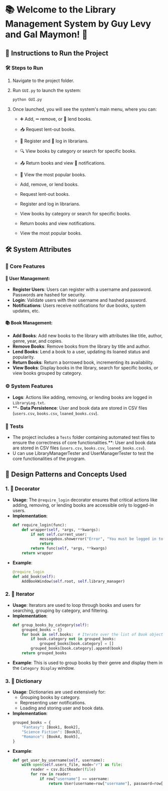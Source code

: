 # 📚 Welcome to the Library Management System by Guy Levy and Gal Maymon! 🌟

## 🚀 Instructions to Run the Project

### 🛠️ Steps to Run

1. Navigate to the project folder.
2. Run `GUI.py` to launch the system:
   ```bash
   python GUI.py
   ```
3. Once launched, you will see the system's main menu, where you can:

   - ➕ Add, ➖ remove, or 🔄 lend books.
   - 📥 Request lent-out books.
   - 📝 Register and 🔐 log in librarians.
   - 🔍 View books by category or search for specific books.
   - 📤 Return books and view 🔔 notifications.
   - 🌟 View the most popular books.

   - Add, remove, or lend books.
   - Request lent-out books.
   - Register and log in librarians.
   - View books by category or search for specific books.
   - Return books and view notifications.
   - View the most popular books.

## 🛠️ System Attributes

### 🌟 Core Features

#### 👤 User Management:

- **Register Users**: Users can register with a username and password. Passwords are hashed for security.
- **Login**: Validate users with their username and hashed password.
- **Notifications**: Users receive notifications for due books, system updates, etc.

#### 📚 Book Management:

- **Add Books**: Add new books to the library with attributes like title, author, genre, year, and copies.
- **Remove Books**: Remove books from the library by title and author.
- **Lend Books**: Lend a book to a user, updating its loaned status and popularity.
- **Return Books**: Return a borrowed book, incrementing its availability.
- **View Books**: Display books in the library, search for specific books, or view books grouped by category.

### ⚙️ System Features

- **Logs**: Actions like adding, removing, or lending books are logged in `LibraryLog.txt`.
- **- **Data Persistence**: User and book data are stored in CSV files (`users.csv`, `books.csv`, `loaned_books.csv`).

### 🧪 Tests
- The project includes a `Tests` folder containing automated test files to ensure the correctness of core functionalities.**: User and book data are stored in CSV files (`users.csv`, `books.csv`, `loaned_books.csv`).
- U can use LibraryManagerTester and UserManagerTester to test the core functionalities of the program.

## 🔧 Design Patterns and Concepts Used

### 1. **🧩 Decorator**

- **Usage**: The `@require_login` decorator ensures that critical actions like adding, removing, or lending books are accessible only to logged-in users.
- **Implementation**:
  ```python
  def require_login(func):
      def wrapper(self, *args, **kwargs):
          if not self.current_user:
              messagebox.showerror("Error", "You must be logged in to perform this action!")
              return
          return func(self, *args, **kwargs)
      return wrapper
  ```
- **Example**:
  ```python
  @require_login
  def add_book(self):
      AddBookWindow(self.root, self.library_manager)
  ```

### 2. **🔁 Iterator**

- **Usage**: Iterators are used to loop through books and users for searching, grouping by category, and filtering.
- **Implementation**:
  ```python
  def group_books_by_category(self):
      grouped_books = {}
      for book in self.books:  # Iterate over the list of Book objects
          if book.category not in grouped_books:
              grouped_books[book.category] = []
          grouped_books[book.category].append(book)
      return grouped_books
  ```
- **Example**: This is used to group books by their genre and display them in the `Category Display` window.

### 3. **📖 Dictionary**

- **Usage**: Dictionaries are used extensively for:
  - Grouping books by category.
  - Representing user notifications.
  - Loading and storing user and book data.
- **Implementation**:
  ```python
  grouped_books = {
      "Fantasy": [Book1, Book2],
      "Science Fiction": [Book3],
      "Romance": [Book4, Book5],
  }
  ```
- **Example**:
  ```python
  def get_user_by_username(self, username):
      with open(self.users_file, mode="r") as file:
          reader = csv.DictReader(file)
          for row in reader:
              if row["username"] == username:
                  return User(username=row["username"], password=row["password_hash"], Notifcations=json.loads(row.get("Notifcations", "[]")))
  ```

